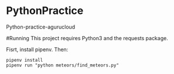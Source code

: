 # PythonPractice
Python-practice-agurucloud


#Running
This project requires Python3 and the requests package.

Fisrt, install pipenv. Then:

```
pipenv install
pipenv run "python meteors/find_meteors.py"
```
